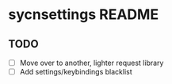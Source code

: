 # sycnsettings README


## TODO
- [ ] Move over to another, lighter request library
- [ ] Add settings/keybindings blacklist
